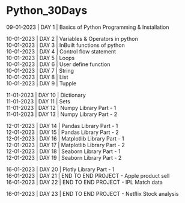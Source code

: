 # Python_30Days

09-01-2023 | DAY 1  | Basics of Python Programming & Installation <BR>
<!-- > 1. Python Histyory
> 2. Prons
> 3. Life cycle
> 4. Algorithm
> 5. Flow chart
> 6. Pseudo code
> 7. IDE
> 8. Juyter Notebook
> 9. Anaconda Navigator
> 10. Installation -->

10-01-2023 | DAY 2  | Variables & Operators in python <BR>
10-01-2023 | DAY 3  | InBuilt functions of python<BR>
10-01-2023 | DAY 4  | Control flow statement<BR>
10-01-2023 | DAY 5  | Loops<BR>
10-01-2023 | DAY 6  | User define function<BR>
10-01-2023 | DAY 7  | String<BR>
10-01-2023 | DAY 8  | List<BR>
10-01-2023 | DAY 9  | Tupple<BR>

11-01-2023 | DAY 10 | Dictionary<BR>
11-01-2023 | DAY 11 | Sets<BR>
11-01-2023 | DAY 12 | Numpy Library Part - 1<BR>
11-01-2023 | DAY 13 | Numpy Library Part - 2<BR>

12-01-2023 | DAY 14 | Pandas Library Part - 1<BR>
12-01-2023 | DAY 15 | Pandas Library Part - 2<BR>
12-01-2023 | DAY 16 | Matplotlib Library Part - 1<BR>
12-01-2023 | DAY 17 | Matplotlib Library Part - 2<BR>
12-01-2023 | DAY 18 | Seaborn Library Part - 1<BR>
12-01-2023 | DAY 19 | Seaborn Library Part - 2<BR>

16-01-2023 | DAY 20 | Plotly Library Part - 1<BR>
16-01-2023 | DAY 21 | END TO END PROJECT - Apple product sell <BR>
16-01-2023 | DAY 22 | END TO END PROJECT - IPL Match data<BR>

16-01-2023 | DAY 23 | END TO END PROJECT - Netflix Stock analysis<BR>
<!-- > 1. Types of function in python -->